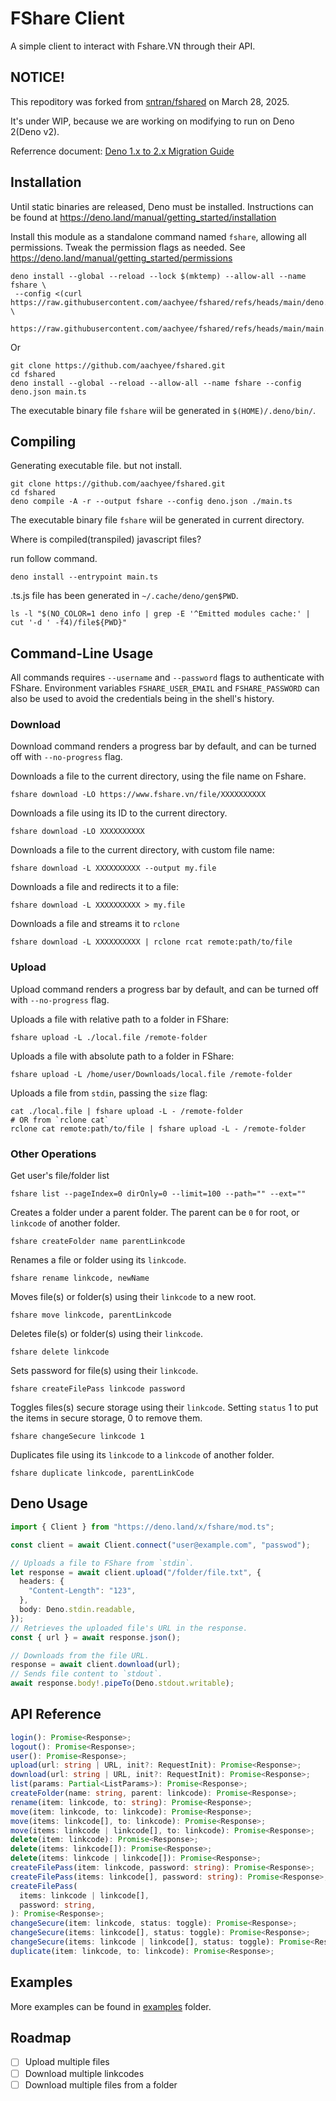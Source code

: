 # FShare Client

A simple client to interact with Fshare.VN through their API.

## NOTICE!

This repoditory was forked from [sntran/fshared](https://github.com/sntran/fshared) on March 28, 2025.

It's under WIP, because we are working on modifying to run on Deno 2(Deno v2). 

Referrence document: [Deno 1.x to 2.x Migration Guide](https://docs.deno.com/runtime/reference/migration_guide/)

## Installation

Until static binaries are released, Deno must be installed. Instructions can be
found at https://deno.land/manual/getting_started/installation

Install this module as a standalone command named `fshare`, allowing all
permissions. Tweak the permission flags as needed. See
https://deno.land/manual/getting_started/permissions

```shell
deno install --global --reload --lock $(mktemp) --allow-all --name fshare \
 --config <(curl https://raw.githubusercontent.com/aachyee/fshared/refs/heads/main/deno.json) \
 https://raw.githubusercontent.com/aachyee/fshared/refs/heads/main/main.ts
```

Or

```shell
git clone https://github.com/aachyee/fshared.git
cd fshared
deno install --global --reload --allow-all --name fshare --config deno.json main.ts
```

The executable binary file `fshare` wiil be generated in `$(HOME)/.deno/bin/`.

## Compiling

Generating executable file. but not install.

```shell
git clone https://github.com/aachyee/fshared.git
cd fshared
deno compile -A -r --output fshare --config deno.json ./main.ts
```

The executable binary file `fshare` wiil be generated in current directory.

Where is compiled(transpiled) javascript files?

run follow command.

```shell
deno install --entrypoint main.ts
```

.ts.js file has been generated in `~/.cache/deno/gen$PWD`.

```shell
ls -l "$(NO_COLOR=1 deno info | grep -E '^Emitted modules cache:' | cut '-d ' -f4)/file${PWD}"
```




## Command-Line Usage

All commands requires `--username` and `--password` flags to authenticate with
FShare. Environment variables `FSHARE_USER_EMAIL` and `FSHARE_PASSWORD` can also
be used to avoid the credentials being in the shell's history.

### Download

Download command renders a progress bar by default, and can be turned off with
`--no-progress` flag.

Downloads a file to the current directory, using the file name on Fshare.

```shell
fshare download -LO https://www.fshare.vn/file/XXXXXXXXXX
```

Downloads a file using its ID to the current directory.

```shell
fshare download -LO XXXXXXXXXX
```

Downloads a file to the current directory, with custom file name:

```shell
fshare download -L XXXXXXXXXX --output my.file
```

Downloads a file and redirects it to a file:

```shell
fshare download -L XXXXXXXXXX > my.file
```

Downloads a file and streams it to `rclone`

```shell
fshare download -L XXXXXXXXXX | rclone rcat remote:path/to/file
```

### Upload

Upload command renders a progress bar by default, and can be turned off with
`--no-progress` flag.

Uploads a file with relative path to a folder in FShare:

```shell
fshare upload -L ./local.file /remote-folder
```

Uploads a file with absolute path to a folder in FShare:

```shell
fshare upload -L /home/user/Downloads/local.file /remote-folder
```

Uploads a file from `stdin`, passing the `size` flag:

```shell
cat ./local.file | fshare upload -L - /remote-folder
# OR from `rclone cat`
rclone cat remote:path/to/file | fshare upload -L - /remote-folder
```

### Other Operations

Get user's file/folder list

```shell
fshare list --pageIndex=0 dirOnly=0 --limit=100 --path="" --ext=""
```

Creates a folder under a parent folder. The parent can be `0` for root, or
`linkcode` of another folder.

```shell
fshare createFolder name parentLinkcode
```

Renames a file or folder using its `linkcode`.

```shell
fshare rename linkcode, newName
```

Moves file(s) or folder(s) using their `linkcode` to a new root.

```shell
fshare move linkcode, parentLinkcode
```

Deletes file(s) or folder(s) using their `linkcode`.

```shell
fshare delete linkcode
```

Sets password for file(s) using their `linkcode`.

```shell
fshare createFilePass linkcode password
```

Toggles files(s) secure storage using their `linkcode`. Setting `status` 1 to
put the items in secure storage, 0 to remove them.

```shell
fshare changeSecure linkcode 1
```

Duplicates file using its `linkcode` to a `linkcode` of another folder.

```shell
fshare duplicate linkcode, parentLinkCode
```

## Deno Usage

```ts
import { Client } from "https://deno.land/x/fshare/mod.ts";

const client = await Client.connect("user@example.com", "passwod");

// Uploads a file to FShare from `stdin`.
let response = await client.upload("/folder/file.txt", {
  headers: {
    "Content-Length": "123",
  },
  body: Deno.stdin.readable,
});
// Retrieves the uploaded file's URL in the response.
const { url } = await response.json();

// Downloads from the file URL.
response = await client.download(url);
// Sends file content to `stdout`.
await response.body!.pipeTo(Deno.stdout.writable);
```

## API Reference

```ts
login(): Promise<Response>;
logout(): Promise<Response>;
user(): Promise<Response>;
upload(url: string | URL, init?: RequestInit): Promise<Response>;
download(url: string | URL, init?: RequestInit): Promise<Response>;
list(params: Partial<ListParams>): Promise<Response>;
createFolder(name: string, parent: linkcode): Promise<Response>;
rename(item: linkcode, to: string): Promise<Response>;
move(item: linkcode, to: linkcode): Promise<Response>;
move(items: linkcode[], to: linkcode): Promise<Response>;
move(items: linkcode | linkcode[], to: linkcode): Promise<Response>;
delete(item: linkcode): Promise<Response>;
delete(items: linkcode[]): Promise<Response>;
delete(items: linkcode | linkcode[]): Promise<Response>;
createFilePass(item: linkcode, password: string): Promise<Response>;
createFilePass(items: linkcode[], password: string): Promise<Response>;
createFilePass(
  items: linkcode | linkcode[],
  password: string,
): Promise<Response>;
changeSecure(item: linkcode, status: toggle): Promise<Response>;
changeSecure(items: linkcode[], status: toggle): Promise<Response>;
changeSecure(items: linkcode | linkcode[], status: toggle): Promise<Response>;
duplicate(item: linkcode, to: linkcode): Promise<Response>;
```

## Examples

More examples can be found in [examples](./examples) folder.

## Roadmap

- [ ] Upload multiple files
- [ ] Download multiple linkcodes
- [ ] Download multiple files from a folder
